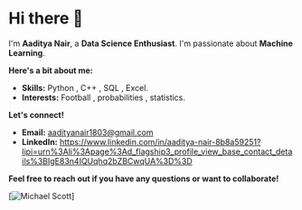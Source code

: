 # Hi there 👋

I'm **Aaditya Nair**, a **Data Science Enthusiast**. I'm passionate about **Machine Learning**. 

**Here's a bit about me:**
* **Skills:** Python , C++ , SQL , Excel.
* **Interests:** Football , probabilities , statistics.

**Let's connect!**
* **Email:** aadityanair1803@gmail.com
* **LinkedIn:** https://www.linkedin.com/in/aaditya-nair-8b8a59251?lipi=urn%3Ali%3Apage%3Ad_flagship3_profile_view_base_contact_details%3BIgE83n4IQUqhq2bZBCwqUA%3D%3D

**Feel free to reach out if you have any questions or want to collaborate!**

[![Michael Scott ](https://github.com/user-attachments/assets/af8eb936-351e-4c01-965b-042cb726030d)]

<!---
aadinair18/aadinair18 is a ✨ special ✨ repository because its `README.md` (this file) appears on your GitHub profile.
You can click the Preview link to take a look at your changes.
--->
